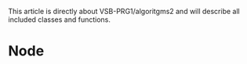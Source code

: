 This article is directly about VSB-PRG1/algoritgms2 and will describe all included classes and functions.

# Node
